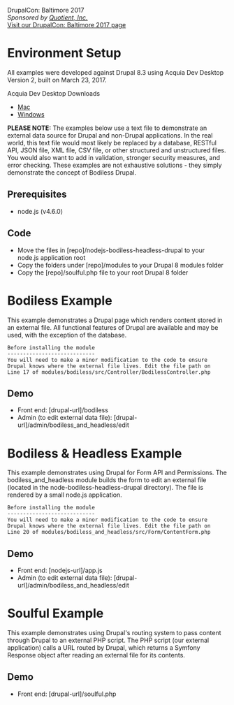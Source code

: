 DrupalCon: Baltimore 2017  
_Sponsored by [Quotient, Inc.](http://www.quotient-inc.com)_  
[Visit our DrupalCon: Baltimore 2017 page](http://www.quotient-inc.com/drupalcon)

# Environment Setup

All examples were developed against Drupal 8.3 using Acquia Dev Desktop Version 2, built on March 23, 2017.

Acquia Dev Desktop Downloads  
- [Mac](https://dev.acquia.com/sites/default/files/downloads/dev-desktop/AcquiaDevDesktop-2-2017-03-23.dmg)  
- [Windows](https://dev.acquia.com/sites/default/files/downloads/dev-desktop/AcquiaDevDesktop-2-2017-03-23.exe)  

**PLEASE NOTE:**  The examples below use a text file to demonstrate an external data source for Drupal and non-Drupal applications. In the real world, this text file would most likely be replaced by a database, RESTful API, JSON file, XML file, CSV file, or other structured and unstructured files. You would also want to add in validation, stronger security measures, and error checking. These examples are not exhaustive solutions - they simply demonstrate the concept of Bodiless Drupal.

## Prerequisites
- node.js (v4.6.0)

## Code
- Move the files in [repo]/nodejs-bodiless-headless-drupal to your node.js application root
- Copy the folders under [repo]/modules to your Drupal 8 modules folder
- Copy the [repo]/soulful.php file to your root Drupal 8 folder

# Bodiless Example

This example demonstrates a Drupal page which renders content stored in an external file. All functional features of Drupal are available and may be used, with the exception of the database.

```
Before installing the module
----------------------------
You will need to make a minor modification to the code to ensure
Drupal knows where the external file lives. Edit the file path on
Line 17 of modules/bodiless/src/Controller/BodilessController.php
```
## Demo  
- Front end: [drupal-url]/bodiless
- Admin (to edit external data file): [drupal-url]/admin/bodiless_and_headless/edit

# Bodiless & Headless Example

This example demonstrates using Drupal for Form API and Permissions. The bodiless_and_headless module builds the form to edit an external file (located in the node-bodiless-headless-drupal directory). The file is rendered by a small node.js application.

```
Before installing the module
----------------------------
You will need to make a minor modification to the code to ensure
Drupal knows where the external file lives. Edit the file path on
Line 20 of modules/bodiless_and_headless/src/Form/ContentForm.php
```
## Demo  
- Front end: [nodejs-url]/app.js
- Admin (to edit external data file): [drupal-url]/admin/bodiless_and_headless/edit

# Soulful Example

This example demonstrates using Drupal's routing system to pass content through Drupal to an external PHP script. The PHP script (our external application) calls a URL routed by Drupal, which returns a Symfony Response object after reading an external file for its contents.

## Demo  
- Front end: [drupal-url]/soulful.php
